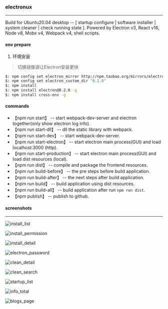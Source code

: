 ### electronux
--------------
Build for Ubuntu20.04 desktop -- [ startup configure | software installer | system cleaner | check running state ]. Powered by Electron v3, React v16, Node v8, Mobx v4, Webpack v4, shell scripts.

#### env prepare
1. 环境安装  
>切换镜像源让Electron安装更快
```sh
$: npm config set electron_mirror http://npm.taobao.org/mirrors/electron/
$: npm config set electron_custom_dir "8.2.0"
$: npm install
$: npm install electron@8.2.0 -g
$: npm install cross-env -g
```

#### commands
* 【npm run start】 -- start webpack-dev-server and electron together(only show electron log info).
* 【npm run start-dll】 -- dll the static library with webpack.
* 【npm run start-dev】 -- start webpack-dev-server.
* 【npm run start-electron】 -- start electron main process(GUI) and load localhost:3000 (http).
* 【npm run start-production】 -- start electron main process(GUI) and load dist resources (local).
* 【npm run dist】 -- compile and package the frontend resources.
* 【npm run build-before】 -- the pre steps before build application.
* 【npm run build-after】 -- the next steps after build application.
* 【npm run build】 -- build application using dist resources.
* 【npm run build-all】 -- build application after run `npm run dist`.
* 【npm publish】 -- publish to github.

#### screenshots
----------------

![install_list](resources/screenshots/install_list.png)

![install_permission](resources/screenshots/install_permission.png)

![install_detail](resources/screenshots/install_detail.png)

![electron_password](resources/screenshots/electron_password.png)

![clean_detail](resources/screenshots/clean_detail.png)

![clean_search](resources/screenshots/clean_search.png)

![startup_list](resources/screenshots/startup_list.png)

![info_total](resources/screenshots/info_total.png)

![blogs_page](resources/screenshots/blogs_page.png)

